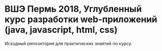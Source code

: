 # ВШЭ Пермь 2018, Углубленный курс разработки web-приложений (java, javascript, html, css)
Исходный репозитория для практических знаятий по курсу.
